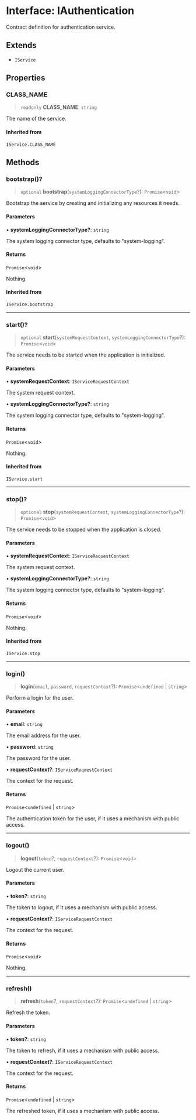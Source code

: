 # Interface: IAuthentication

Contract definition for authentication service.

## Extends

- `IService`

## Properties

### CLASS\_NAME

> `readonly` **CLASS\_NAME**: `string`

The name of the service.

#### Inherited from

`IService.CLASS_NAME`

## Methods

### bootstrap()?

> `optional` **bootstrap**(`systemLoggingConnectorType`?): `Promise`\<`void`\>

Bootstrap the service by creating and initializing any resources it needs.

#### Parameters

• **systemLoggingConnectorType?**: `string`

The system logging connector type, defaults to "system-logging".

#### Returns

`Promise`\<`void`\>

Nothing.

#### Inherited from

`IService.bootstrap`

***

### start()?

> `optional` **start**(`systemRequestContext`, `systemLoggingConnectorType`?): `Promise`\<`void`\>

The service needs to be started when the application is initialized.

#### Parameters

• **systemRequestContext**: `IServiceRequestContext`

The system request context.

• **systemLoggingConnectorType?**: `string`

The system logging connector type, defaults to "system-logging".

#### Returns

`Promise`\<`void`\>

Nothing.

#### Inherited from

`IService.start`

***

### stop()?

> `optional` **stop**(`systemRequestContext`, `systemLoggingConnectorType`?): `Promise`\<`void`\>

The service needs to be stopped when the application is closed.

#### Parameters

• **systemRequestContext**: `IServiceRequestContext`

The system request context.

• **systemLoggingConnectorType?**: `string`

The system logging connector type, defaults to "system-logging".

#### Returns

`Promise`\<`void`\>

Nothing.

#### Inherited from

`IService.stop`

***

### login()

> **login**(`email`, `password`, `requestContext`?): `Promise`\<`undefined` \| `string`\>

Perform a login for the user.

#### Parameters

• **email**: `string`

The email address for the user.

• **password**: `string`

The password for the user.

• **requestContext?**: `IServiceRequestContext`

The context for the request.

#### Returns

`Promise`\<`undefined` \| `string`\>

The authentication token for the user, if it uses a mechanism with public access.

***

### logout()

> **logout**(`token`?, `requestContext`?): `Promise`\<`void`\>

Logout the current user.

#### Parameters

• **token?**: `string`

The token to logout, if it uses a mechanism with public access.

• **requestContext?**: `IServiceRequestContext`

The context for the request.

#### Returns

`Promise`\<`void`\>

Nothing.

***

### refresh()

> **refresh**(`token`?, `requestContext`?): `Promise`\<`undefined` \| `string`\>

Refresh the token.

#### Parameters

• **token?**: `string`

The token to refresh, if it uses a mechanism with public access.

• **requestContext?**: `IServiceRequestContext`

The context for the request.

#### Returns

`Promise`\<`undefined` \| `string`\>

The refreshed token, if it uses a mechanism with public access.
